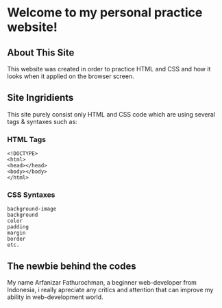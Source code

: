 # Welcome to my personal practice website!

## About This Site

This website was created in order to practice HTML and CSS and how it looks when it applied on the browser screen.  

## Site Ingridients

This site purely consist only HTML and CSS code which are using several tags & syntaxes such as:

### HTML Tags
```
<!DOCTYPE>
<html>
<head></head>
<body></body>
</html>
```

### CSS Syntaxes
```
background-image
background
color
padding
margin
border
etc.
```

## The newbie behind the codes

My name Arfanizar Fathurochman, a beginner web-developer from Indonesia, i really apreciate any critics and attention that can improve my ability in web-development world.

